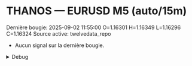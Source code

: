 # THANOS — EURUSD M5 (auto/15m)
Dernière bougie: 2025-09-02 11:55:00  O=1.16301  H=1.16349  L=1.16296  C=1.16324
Source active: twelvedata_repo

- Aucun signal sur la dernière bougie.

<details><summary>Debug</summary>

- TD_API_KEY manquant.

</details>